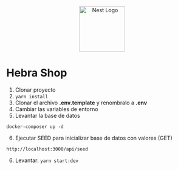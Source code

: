 <p align="center">
  <a href="http://nestjs.com/" target="blank"><img src="https://nestjs.com/img/logo-small.svg" width="120" alt="Nest Logo" /></a>
</p>

# Hebra Shop 
1. Clonar proyecto
2. ```yarn install```
3. Clonar el archivo __.env.template__ y renombralo a __.env__
4. Cambiar las variables de entorno
5. Levantar la base de datos
```
docker-composer up -d
```
6. Ejecutar SEED para inicializar base de datos con valores (GET)
```
http://localhost:3000/api/seed
```
6. Levantar: ```yarn start:dev```